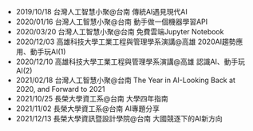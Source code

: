 
- 2019/10/18 台灣人工智慧小聚@台南 傳統AI遇見現代AI
- 2020/01/16 台灣人工智慧小聚@台南 動手做一個機器學習API
- 2020/03/20 台灣人工智慧小聚@台南 免費雲端Jupyter Notebook
- 2020/12/03 高雄科技大學工業工程與管理學系演講@高雄 2020AI趨勢應用、動手玩AI(1)
- 2020/12/10 高雄科技大學工業工程與管理學系演講@高雄 認識AI、動手玩AI(2)
- 2021/02/18 台灣人工智慧小聚@台南 The Year in AI-Looking Back at 2020, and Forward to 2021
- 2021/10/25 長榮大學資工系@台南 大學四年指南
- 2021/11/02 長榮大學資工系@台南 AI專題分享
- 2021/12/13 長榮大學資訊暨設計學院@台南 大國競逐下的AI新方向
